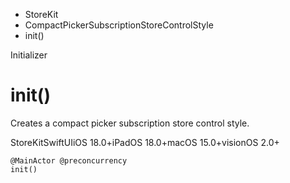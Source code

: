 

- StoreKit
- CompactPickerSubscriptionStoreControlStyle
-  init() 

Initializer

# init()

Creates a compact picker subscription store control style.

StoreKitSwiftUIiOS 18.0+iPadOS 18.0+macOS 15.0+visionOS 2.0+

``` source
@MainActor @preconcurrency
init()
```

